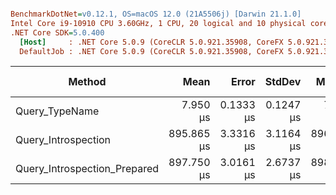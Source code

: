 ``` ini

BenchmarkDotNet=v0.12.1, OS=macOS 12.0 (21A5506j) [Darwin 21.1.0]
Intel Core i9-10910 CPU 3.60GHz, 1 CPU, 20 logical and 10 physical cores
.NET Core SDK=5.0.400
  [Host]     : .NET Core 5.0.9 (CoreCLR 5.0.921.35908, CoreFX 5.0.921.35908), X64 RyuJIT
  DefaultJob : .NET Core 5.0.9 (CoreCLR 5.0.921.35908, CoreFX 5.0.921.35908), X64 RyuJIT


```
|                       Method |       Mean |     Error |    StdDev |     Median | Rank |   Gen 0 |  Gen 1 | Gen 2 | Allocated |
|----------------------------- |-----------:|----------:|----------:|-----------:|-----:|--------:|-------:|------:|----------:|
|               Query_TypeName |   7.950 μs | 0.1333 μs | 0.1247 μs |   7.924 μs |    1 |  0.2594 |      - |     - |   2.77 KB |
|          Query_Introspection | 895.865 μs | 3.3316 μs | 3.1164 μs | 896.054 μs |    2 | 22.4609 | 0.9766 |     - | 230.96 KB |
| Query_Introspection_Prepared | 897.750 μs | 3.0161 μs | 2.6737 μs | 898.582 μs |    2 | 22.4609 | 0.9766 |     - | 229.63 KB |
